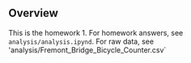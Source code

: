 ## Overview
This is the homework 1. For homework answers, see `analysis/analysis.ipynd`. For raw data, see 'analysis/Fremont_Bridge_Bicycle_Counter.csv`
